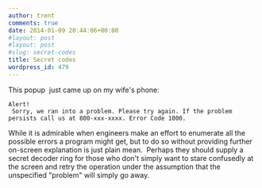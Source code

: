 ```yaml
---
author: trent
comments: true
date: 2014-01-09 20:44:06+00:00
#layout: post
#layout: post
#slug: secret-codes
title: Secret codes
wordpress_id: 479
---
```


This popup  just came up on my wife's phone:

    
    Alert!
     Sorry, we ran into a problem. Please try again. If the problem persists call us at 800-xxx-xxxx. Error Code 1000.


While it is admirable when engineers make an effort to enumerate all the possible errors a program might get, but to do so without providing further on-screen explanation is just plain mean.  Perhaps they should supply a secret decoder ring for those who don't simply want to stare confusedly at the screen and retry the operation under the assumption that the unspecified "problem" will simply go away.
